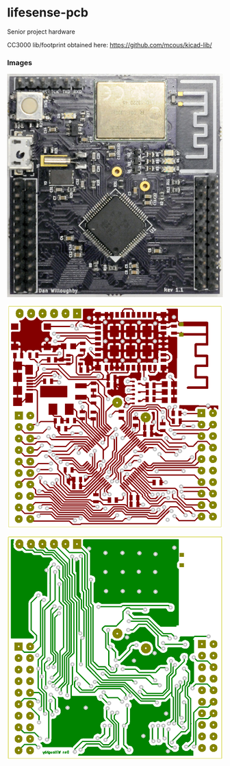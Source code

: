lifesense-pcb
=============

Senior project hardware 

CC3000 lib/footprint obtained here: https://github.com/mcous/kicad-lib/


### Images
![Fabricated PCB](https://raw.githubusercontent.com/amozoss/lifesense-pcb/master/images/senior_pcb.jpg)

![Front](https://raw.githubusercontent.com/amozoss/lifesense-pcb/master/images/front.png)

![Back](https://raw.githubusercontent.com/amozoss/lifesense-pcb/master/images/back.png)
